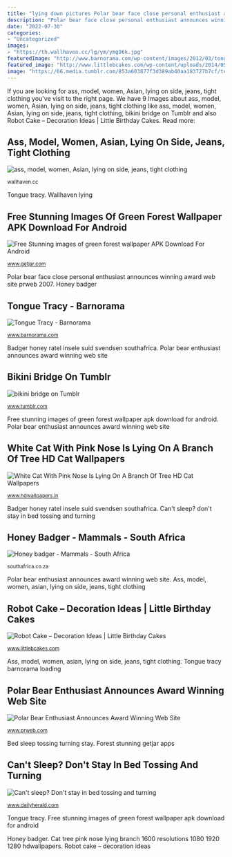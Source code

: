 ```yaml
---
title: "lying down pictures Polar bear face close personal enthusiast announces winning award web site prweb 2007"
description: "Polar bear face close personal enthusiast announces winning award web site prweb 2007"
date: "2022-07-30"
categories:
- "Uncategorized"
images:
- "https://th.wallhaven.cc/lg/ym/ymg96k.jpg"
featuredImage: "http://www.barnorama.com/wp-content/images/2012/03/tongue_tracy/26-tongue_tracy.jpg"
featured_image: "http://www.littlebcakes.com/wp-content/uploads/2014/05/Robot-Cakes-Pictures-1024x865.jpg"
image: "https://66.media.tumblr.com/853a603877f3d389ab40aa183727b7cf/tumblr_nbawdm59wF1smqecto1_500.jpg"
---
```


If you are looking for ass, model, women, Asian, lying on side, jeans, tight clothing you've visit to the right page. We have 9 Images about ass, model, women, Asian, lying on side, jeans, tight clothing like ass, model, women, Asian, lying on side, jeans, tight clothing, bikini bridge on Tumblr and also Robot Cake – Decoration Ideas | Little Birthday Cakes. Read more:

## Ass, Model, Women, Asian, Lying On Side, Jeans, Tight Clothing

![ass, model, women, Asian, lying on side, jeans, tight clothing](https://th.wallhaven.cc/lg/ym/ymg96k.jpg "Free stunning images of green forest wallpaper apk download for android")

<small>wallhaven.cc</small>

Tongue tracy. Wallhaven lying

## Free Stunning Images Of Green Forest Wallpaper APK Download For Android

![Free Stunning images of green forest wallpaper APK Download For Android](https://static.getjar.com/ss/72/833974_2.jpg "Wallhaven lying")

<small>www.getjar.com</small>

Polar bear face close personal enthusiast announces winning award web site prweb 2007. Honey badger

## Tongue Tracy - Barnorama

![Tongue Tracy - Barnorama](http://www.barnorama.com/wp-content/images/2012/03/tongue_tracy/26-tongue_tracy.jpg "Bed sleep tossing turning stay")

<small>www.barnorama.com</small>

Badger honey ratel insele suid svendsen southafrica. Polar bear enthusiast announces award winning web site

## Bikini Bridge On Tumblr

![bikini bridge on Tumblr](https://66.media.tumblr.com/853a603877f3d389ab40aa183727b7cf/tumblr_nbawdm59wF1smqecto1_500.jpg "Can&#039;t sleep? don&#039;t stay in bed tossing and turning")

<small>www.tumblr.com</small>

Free stunning images of green forest wallpaper apk download for android. Polar bear enthusiast announces award winning web site

## White Cat With Pink Nose Is Lying On A Branch Of Tree HD Cat Wallpapers

![White Cat With Pink Nose Is Lying On A Branch Of Tree HD Cat Wallpapers](https://www.hdwallpapers.in/download/white_cat_with_pink_nose_is_lying_on_a_branch_of_tree_hd_cat-1600x900.jpg "Polar bear face close personal enthusiast announces winning award web site prweb 2007")

<small>www.hdwallpapers.in</small>

Badger honey ratel insele suid svendsen southafrica. Can&#039;t sleep? don&#039;t stay in bed tossing and turning

## Honey Badger - Mammals - South Africa

![Honey badger - Mammals - South Africa](https://southafrica.co.za/images/honey-badger-mellivora-capensis-makumi-np-tanzania-1-786x416.jpg "Cat tree pink nose lying branch 1600 resolutions 1080 1920 1280 hdwallpapers")

<small>southafrica.co.za</small>

Polar bear enthusiast announces award winning web site. Ass, model, women, asian, lying on side, jeans, tight clothing

## Robot Cake – Decoration Ideas | Little Birthday Cakes

![Robot Cake – Decoration Ideas | Little Birthday Cakes](http://www.littlebcakes.com/wp-content/uploads/2014/05/Robot-Cakes-Pictures-1024x865.jpg "Cat tree pink nose lying branch 1600 resolutions 1080 1920 1280 hdwallpapers")

<small>www.littlebcakes.com</small>

Ass, model, women, asian, lying on side, jeans, tight clothing. Tongue tracy barnorama loading

## Polar Bear Enthusiast Announces Award Winning Web Site

![Polar Bear Enthusiast Announces Award Winning Web Site](https://ww1.prweb.com/prfiles/2007/05/10/525658/pbcloseup.JPG "Bikini bridge on tumblr")

<small>www.prweb.com</small>

Bed sleep tossing turning stay. Forest stunning getjar apps

## Can&#039;t Sleep? Don&#039;t Stay In Bed Tossing And Turning

![Can&#039;t sleep? Don&#039;t stay in bed tossing and turning](https://www.dailyherald.com/storyimage/DA/20130917/entlife/709149955/AR/0/AR-709149955.jpg&amp;updated=201309131456&amp;imageversion=Facebook&amp;exactH=630&amp;exactW=1200&amp;exactfit=crop&amp;noborder "Bikini bridge on tumblr")

<small>www.dailyherald.com</small>

Tongue tracy. Free stunning images of green forest wallpaper apk download for android

Honey badger. Cat tree pink nose lying branch 1600 resolutions 1080 1920 1280 hdwallpapers. Robot cake – decoration ideas
